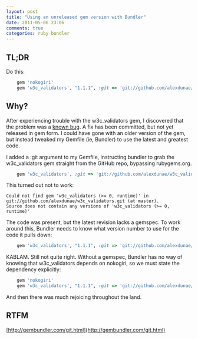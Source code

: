 ```yaml
---
layout: post
title: "Using an unreleased gem version with Bundler"
date: 2011-05-06 23:06
comments: true
categories: ruby bundler
---
```

## TL;DR

Do this:

``` ruby
    gem 'nokogiri'
    gem 'w3c_validators', "1.1.1", :git => 'git://github.com/alexdunae/w3c_validators.git'
```

## Why?

After experiencing trouble with the w3c_validators gem, I discovered that the problem was a [known bug](https://github.com/alexdunae/w3c_validators/issues/3).  A fix has been committed, but not yet released in gem form.  I could have gone with an older version of the gem, but instead tweaked my Gemfile (ie, Bundler) to use the latest and greatest code.

I added a :git argument to my Gemfile, instructing bundler to grab the w3c_validators gem straight from the GitHub repo, bypassing rubygems.org.

``` ruby
    gem 'w3c_validators', :git => 'git://github.com/alexdunae/w3c_validators.git'
```

This turned out not to work:

    Could not find gem 'w3c_validators (>= 0, runtime)' in 
    git://github.com/alexdunae/w3c_validators.git (at master).
    Source does not contain any versions of 'w3c_validators (>= 0, runtime)'

The code was present, but the latest revision lacks a gemspec.  To work around this, Bundler needs to know what version number to use for the code it pulls down:

``` ruby
    gem 'w3c_validators', "1.1.1", :git => 'git://github.com/alexdunae/w3c_validators.git'
```

KABLAM.  Still not quite right.  Without a gemspec, Bundler has no way of knowing that w3c_validators depends on nokogiri, so we must state the dependency explicitly:

``` ruby
    gem 'nokogiri'
    gem 'w3c_validators', "1.1.1", :git => 'git://github.com/alexdunae/w3c_validators.git'
```

And then there was much rejoicing throughout the land.

## RTFM

[http://gembundler.com/git.html](http://gembundler.com/git.html)
